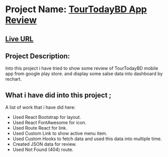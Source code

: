 # Project Name:  [TourTodayBD App Review](https://tourtodaybd-review.netlify.app/)

## [Live URL](https://tourtodaybd-review.netlify.app/)

## Project Description:
Into this project i have tried to show some review of TourTodayBD mobile app from google play store. and display some salse data into dashboard by rechart.

## What i have did into this project ;
A list of work that i have did here:
* Used React Bootstrap for layout.
* Used React FontAwesome for icon.
* Used Route React for link.
* Used Custom Link to show active menu item. 
* Used Custom Hooks to fetch data and used this data into multiple time.
* Created JSON data for review.
* Used Not Found (404) route.